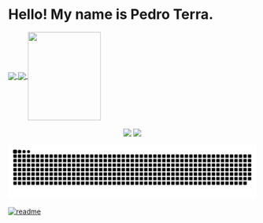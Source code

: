 <h1> Hello! My name is Pedro Terra. </h1>

<div>
  <a href="https://github.com/terramotta">
  <img height="180em"   align="center" src="https://github-readme-stats.vercel.app/api?username=terramotta&show_icons=true&theme=react&include_all_commits=true&count_private=true"/>
  <img height="180em"  align="center" src="https://github-readme-stats.vercel.app/api/top-langs/?username=terramotta1&layout=compact&langs_count=7&theme=react" />

  <img align="center" width="148" height="180" src="https://media1.tenor.com/images/68e8337fb4eb7e40645d832c64762a8b/tenor.gif?itemid=19443613">
</div>
 <br>
<div  align="center"> 
  <a href="https://www.instagram.com/ppedromotta/" target="_blank"><img src="https://img.shields.io/badge/-Instagram-%23E4405F?style=for-the-badge&logo=instagram&logoColor=white" target="_blank"></a>
  <a href="https://www.linkedin.com/in/ellen-maria-da-silva-caldas-4824b01a7/" target="_blank"><img src="https://img.shields.io/badge/-LinkedIn-%230077B5?style=for-the-badge&logo=linkedin&logoColor=white" target="_blank"></a> 
 
  ![Snake animation](https://github.com/ellen2121/ellen2121/blob/output/github-contribution-grid-snake.svg)
 
</div>
 
[![readme](https://github-readme-stats.vercel.app/api/pin/?username=ELLEN2121&repo=ELLEN2121&theme=react)](https://github.com/ELLEN2121/ELLEN2121)
